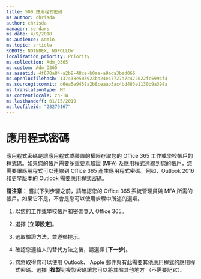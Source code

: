 ```yaml
---
title: 500 應用程式密碼
ms.author: chrisda
author: chrisda
manager: serdars
ms.date: 4/9/2018
ms.audience: Admin
ms.topic: article
ROBOTS: NOINDEX, NOFOLLOW
localization_priority: Priority
ms.collection: Adm_O365
ms.custom: Adm_O365
ms.assetid: 4f670a84-a2b8-48ce-b0aa-a9ada3bad066
ms.openlocfilehash: 137438e503923ba24e47727a7c472022fc5994f4
ms.sourcegitcommit: d6ea5e9458a2b8ceaab3ac4bd483e1130b9a398a
ms.translationtype: MT
ms.contentlocale: zh-TW
ms.lasthandoff: 01/15/2019
ms.locfileid: "28279167"
---
```

# <a name="app-passwords"></a>應用程式密碼

應用程式密碼是讓應用程式或裝置的權限存取您的 Office 365 工作或學校帳戶的程式碼。如果您的帳戶需要多重要素驗證 (MFA) 及應用程式連線到您的帳戶，您需要讓應用程式可以連線到 Office 365 產生應用程式密碼。例如，Outlook 2016 和更早版本的 Outlook 需要應用程式密碼。
  
 **請注意**： 嘗試下列步驟之前，請確認您的 Office 365 系統管理員與 MFA 所需的帳戶。如果它不是，不會是您可以使用步驟中所述的選項。
  
1. 以您的工作或學校帳戶和密碼登入 Office 365。
    
2. 選擇 [**立即設定**]。
    
3. 選取驗證方法，並遵循提示。
    
4. 確認您連絡人的替代方法之後，請選擇 [**下一步**]。
    
5. 您將取得您可以使用 Outlook、 Apple 郵件與有此需要其他應用程式的應用程式密碼。選擇 [**複製**到複製密碼讓您可以將其貼其他地方 （不需要記它）。 
    

